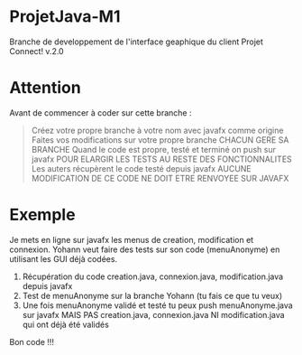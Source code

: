 # ProjetJava-M1
Branche de developpement de l'interface geaphique du client
Projet Connect! v.2.0

# Attention
Avant de commencer à coder sur cette branche :
> Créez votre propre branche à votre nom avec javafx comme origine
> Faites vos modifications sur votre propre branche
CHACUN GERE SA BRANCHE
> Quand le code est propre, testé et terminé on push sur javafx
POUR ELARGIR LES TESTS AU RESTE DES FONCTIONNALITES
> Les auters récupèrent le code testé depuis javafx
AUCUNE MODIFICATION DE CE CODE NE DOIT ETRE RENVOYEE SUR JAVAFX

# Exemple
Je mets en ligne sur javafx les menus de creation, modification et connexion.
Yohann veut faire des tests sur son code (menuAnonyme) en utilisant les GUI déjà codées.
1) Récupération du code creation.java, connexion.java, modification.java depuis javafx
2) Test de menuAnonyme sur la branche Yohann (tu fais ce que tu veux)
3) Une fois menuAnonyme validé et testé tu peux push menuAnonyme.java sur javafx
    MAIS PAS creation.java, connexion.java NI modification.java qui ont déjà été validés

Bon code !!!
